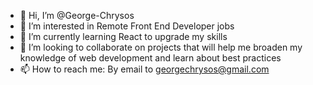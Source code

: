 - 👋 Hi, I’m @George-Chrysos
- 👀 I’m interested in Remote Front End Developer jobs
- 🌱 I’m currently learning React to upgrade my skills
- 💞️ I’m looking to collaborate on projects that will help me broaden my knowledge of web development and learn about best practices
- 📫 How to reach me: By email to georgechrysos@gmail.com
